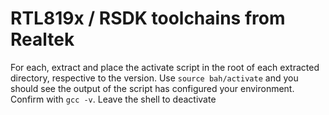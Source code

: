 # RTL819x / RSDK toolchains from Realtek

For each, extract and place the activate script in the root of each extracted directory, respective to the version. Use ```source bah/activate``` and you should see the output of the script has configured your environment. Confirm with ```gcc -v```. Leave the shell to deactivate
